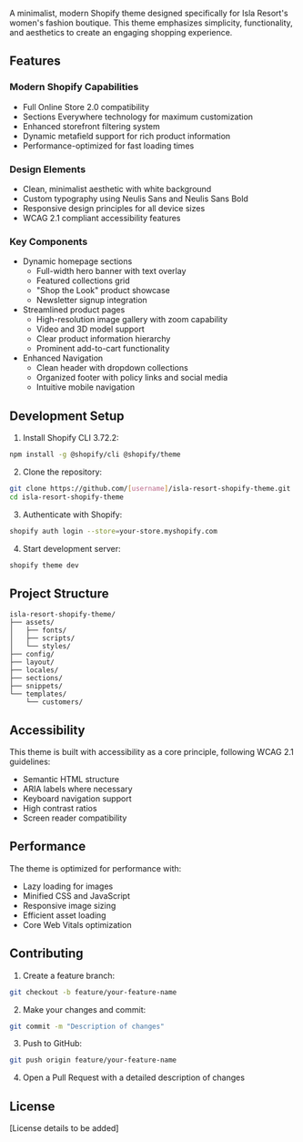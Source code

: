 A minimalist, modern Shopify theme designed specifically for Isla Resort's women's fashion boutique. This theme emphasizes simplicity, functionality, and aesthetics to create an engaging shopping experience.

## Features

### Modern Shopify Capabilities
- Full Online Store 2.0 compatibility
- Sections Everywhere technology for maximum customization
- Enhanced storefront filtering system
- Dynamic metafield support for rich product information
- Performance-optimized for fast loading times

### Design Elements
- Clean, minimalist aesthetic with white background
- Custom typography using Neulis Sans and Neulis Sans Bold
- Responsive design principles for all device sizes
- WCAG 2.1 compliant accessibility features

### Key Components
- Dynamic homepage sections
  - Full-width hero banner with text overlay
  - Featured collections grid
  - "Shop the Look" product showcase
  - Newsletter signup integration
- Streamlined product pages
  - High-resolution image gallery with zoom capability
  - Video and 3D model support
  - Clear product information hierarchy
  - Prominent add-to-cart functionality
- Enhanced Navigation
  - Clean header with dropdown collections
  - Organized footer with policy links and social media
  - Intuitive mobile navigation

## Development Setup

1. Install Shopify CLI 3.72.2:
```bash
npm install -g @shopify/cli @shopify/theme
```

2. Clone the repository:
```bash
git clone https://github.com/[username]/isla-resort-shopify-theme.git
cd isla-resort-shopify-theme
```

3. Authenticate with Shopify:
```bash
shopify auth login --store=your-store.myshopify.com
```

4. Start development server:
```bash
shopify theme dev
```

## Project Structure

```
isla-resort-shopify-theme/
├── assets/
│   ├── fonts/
│   ├── scripts/
│   └── styles/
├── config/
├── layout/
├── locales/
├── sections/
├── snippets/
└── templates/
    └── customers/
```

## Accessibility

This theme is built with accessibility as a core principle, following WCAG 2.1 guidelines:
- Semantic HTML structure
- ARIA labels where necessary
- Keyboard navigation support
- High contrast ratios
- Screen reader compatibility

## Performance

The theme is optimized for performance with:
- Lazy loading for images
- Minified CSS and JavaScript
- Responsive image sizing
- Efficient asset loading
- Core Web Vitals optimization

## Contributing

1. Create a feature branch:
```bash
git checkout -b feature/your-feature-name
```

2. Make your changes and commit:
```bash
git commit -m "Description of changes"
```

3. Push to GitHub:
```bash
git push origin feature/your-feature-name
```

4. Open a Pull Request with a detailed description of changes

## License

[License details to be added]